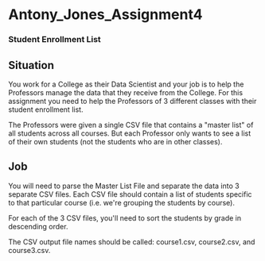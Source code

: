 # Antony_Jones_Assignment4
### Student Enrollment List

## Situation
You work for a College as their Data Scientist and your job is to help the Professors manage the data that they receive from the College. For this assignment you need to help the Professors of 3 different classes with their student enrollment list. 

The Professors were given a single CSV file that contains a "master list" of all students across all courses. But each Professor only wants to see a list of their own students (not the students who are in other classes).


## Job
You will need to parse the Master List File and separate the data into 3 separate CSV files. Each CSV file should contain a list of students specific to that particular course (i.e. we're grouping the students by course). 

For each of the 3 CSV files, you'll need to sort the students by grade in descending order.

The CSV output file names should be called: course1.csv, course2.csv, and course3.csv.
